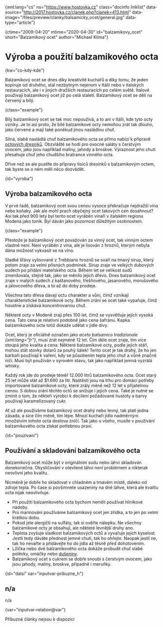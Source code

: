 
{xml:lang="cs" ns="https://www.hostovka.cz" class="docinfo linklist" data-source="http://2017.hostovka.cz/clanek.php?clanek=413.html" data-image="/files/preview/clanky/balsamicky_ocet/general.jpg" data-type="article"}

{ctime="2009-04-20" mtime="2020-04-30" id="balzamikovy_ocet" short="Balzamikový ocet" author="Michael Klíma"}

# Výroba a použití balzamikového octa

<!-- generated attribute kw by user_udpatekw.sh on 2020-05-12, do not edit -->

{kw="co-kdy-kde"}

Balzamikový ocet se dnes díky kreativitě kuchařů a díky tomu, že jeden kopíruje od druhého, stal nezbytným nejenom v Itálii nebo v italských restauracích, ale i v jiných dražších restauracích po celém světě. Italové používají balzamikový ocet již po celá staletí. Balzamikový ocet se dělí na červený a bílý.

{class="example"}

Bílý balzamikový ocet se tak moc nepoužívá, a to ani v Itálii, kde tyto octy vzniky. Je to asi proto, že bílé balzamikové octy nemohou zrát tak dlouho, jako červené a mají také poněkud jinou nasládlou chuť.

Silná, slabě nasládlá chuť balzamikového octa se přímo nabízí k přípravě [octových dresinků][1]. Obzvláště se hodí pro ovocné saláty s čerstvým ovocem, jako jsou například maliny, jahody a broskve. Výraznost jeho chuti přesahuje chuť jeho chudšího bratrance vinného octa.

Dříve než se ale pustíte do přípravy tisíců dresinků s balzamikovým octem, tak byste se o něm měli něco dozvědět.

{id="vyroba"}

## Výroba balzamikového octa

V prvé řadě, balzamikový ocet svou cenou vysoce překračuje nejdražší vína nebo koňaky. Jak ale mohl prach obyčejný ocet takových cen dosáhnout? Asi tak před 900 lety byl tento ocet vyráběn vinaři v italském regionu Modena jako tonik. Byl dáván jako pozornost důležitým osobnostem.

{class="example"}

Přestože je balzamikový ocet považován za vinný ocet, tak vinným octem vlastně není. Není vyráběn z vína, ale je lisován z hroznů, kterým nebyla dána možnost vykvasit se na víno.

Sladké šťávy vylisované z Trebbiano hroznů se svaří na tmavý sirup, který potom zraje za velmi přísných podmínek. Sirup zraje ve velkých dubových sudech po přidání mateřského octa. Během let se velikost sudů zmenšovala, stejně tak, jako se měnilo jejich dřevo. Dnes balzamikový ocet zraje v malých sudech z kaštanového, třešňového, jasanového, morušového a jalovcového dřeva, a to až do doby prodeje.

Všechna tato dřeva dávají octu charakter a vůni, čímž vznikají charakteristické balzamikové octy. Během zrání se ocet také vypařuje, čímž houstne a získává koncentrovanou chuť.

Některé octy v Modeně zrají přes 100 let, čímž se vysvětluje jejich vysoká cena. Tato cena je relativní podobně jako cena šafránu. Kapka balzamikového octa totiž dokáže udělat v jídle divy.

Ocet, který je oficiálně označen jako _aceto balsamico tradizionale {xml:lang="fr"}_, musí zrát nejméně 12 let. Čím déle ocet zraje, tím více stoupá jeho kvalita a cena. Některé balzamikové octy, podle jejich stáří, mohou stát stovky dolarů za pouhý šálek! Tento ocet je tak drahý, že ho jen barbaři používají k vaření, kdy se působením tepla jeho chuť a vůně značně ničí. Musí být používán v syrovém stavu, tak jako například jemná vyzrálá whisky.

Každý rok jde do prodeje téměř 12.000 litrů balzamikového octa. Ocet starý 25 let může stát až $1.690 za litr. Naštěstí jsou na trhu pro domácí potřeby importované balzamikové octy, které zrály méně než 12 let s přijatelnou cenou. S dobou zrání těchto octů se snižuje i jejich cena. Také je nutné se zmínit o tom, že někteří výrobci k docílení požadované hustoty a barvy používají karamelizovaný cukr.

Ať už ale používáme balzamikový ocet drahý nebo levný, tak platí jedna zásada, a sice čím méně, tím lépe. Mnozí kuchaři jídlo nadměrným množstvím tohoto octa doslova zničí. Tak jako u všeho, musíte v používání balzamikového octa získat potřebnou praxi.

{id="pouzivani"}

## Používání a skladování balzamikového octa

Balzamikový ocet může být v originálním sudu nebo láhvi skladován donekonečna. Okysličování v otevřené láhvi není problémem a nikterak neovlivní jeho kvalitu.

Nicméně je dobře ho skladovat v chladném a tmavém místě, daleko od zdroje tepla. Po čase si povšimnete usazeniny na dně láhve, která ale kvalitu octa nijak neovlivňuje.

  * Při použití balzamikového octa bychom neměli používat hliníkové nádoby.
  * Pro marinování používáme balzamikový ocet jen zřídka, a to jen po velmi krátkou dobu.
  * Pokud jste alergičtí na sulfáty, tak si ověřte nálepku. Ne všechny balzamikové octy je obsahují, ale některé levnější druhy ano.
  * Teplota zvyšuje sladkost balzamikových octů a vyvařuje jejich kyselost. Jestli tedy dáváte přednost jemné chuti, tak ho ohřejte. Naopak jestli ne, tak ho nevařte a přidávejte ho do jídla až těsně před dohotovením.
  * Lžička nebo dvě balzamikového octa dokáže probudit chuť slabé polévky, omáčky nebo [dušeniny][2].
  * Balzamikový ocet s cukrem se dobře snoubí s čerstvým ovocem, jako jsou jahody, maliny, broskve, případně i meruňky.

{id="dalsi" var="inputvar-pribuzne_h"}

## n/a

n/a

{var="inputvar-relation@var"}

Příbuzné články nejsou k dispozici

 [1]: zalivka_dresink#dresinky
 [2]: duseni

